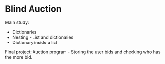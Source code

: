# Blind Auction
Main study:
- Dictionaries
- Nesting - List and dictionaries
- Dictionary inside a list

Final project:
Auction program - Storing the user bids and checking who has the more bid.